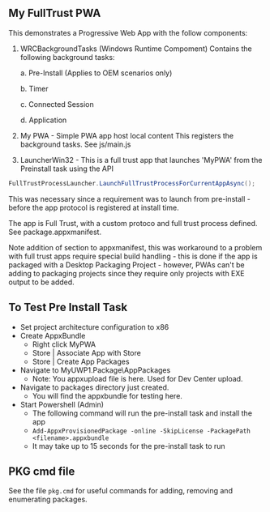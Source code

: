 ## My FullTrust PWA

This demonstrates a Progressive Web App with the follow components:

1. WRCBackgroundTasks (Windows Runtime Compoment)
Contains the following background tasks:
	
   a. Pre-Install (Applies to OEM scenarios only)
    
    b. Timer
    
    c. Connected Session
    
    d. Application
    
2. My PWA - Simple PWA app host local content
This registers the background tasks. See js/main.js

3. LauncherWin32 - This is a full trust app that launches 'MyPWA' from the Preinstall task using the API 
```C#
FullTrustProcessLauncher.LaunchFullTrustProcessForCurrentAppAsync(); 
```
This was necessary since a requirement was to launch from pre-install - before the app protocol is registered at install time.

The app is Full Trust, with a custom protoco and full trust process defined. See package.appxmanifest.

Note addition of <build> section to appxmanifest, this was workaround to a problem with full trust apps require special build handling - this is done if the app is packaged with a Desktop Packaging Project - however, PWAs can't be adding to packaging projects since they require only projects with EXE output to be added.

## To Test Pre Install Task

* Set project architecture configuration to x86
* Create AppxBundle  
  * Right click MyPWA  
  * Store | Associate App with Store  
  * Store | Create App Packages
* Navigate to MyUWP1.Package\AppPackages
  * Note: You appxupload file is here. Used for Dev Center upload.
* Navigate to packages directory just created.
  * You will find the appxbundle for testing here.
* Start Powershell (Admin)
  * The following command will run the pre-install task and install the app
  * ```Add-AppxProvisionedPackage -online -SkipLicense -PackagePath <filename>.appxbundle```
  * It may take up to 15 seconds for the pre-install task to run
 
## PKG cmd file

See the file ```pkg.cmd``` for useful commands for adding, removing and enumerating packages.
